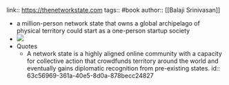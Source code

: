 link:: https://thenetworkstate.com
tags:: #book
author:: [[Balaji Srinivasan]]

- a million-person network state that owns a global archipelago of physical territory could start as a one-person startup society
- ![](https://thenetworkstate.com/networkstate.gif)
- Quotes
	- A network state is a highly aligned online community with a capacity for collective action that crowdfunds territory around the world and eventually gains diplomatic recognition from pre-existing states.
	  id:: 63c56969-361a-40e5-8d0a-878becc24827